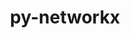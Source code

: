 ---
title: "py-networkx"
layout: cache
categories: [package, develop-2024-05-12]
meta: {"versions": ["2.7.1", "3.1"], "compilers": ["apple-clang@=15.0.0", "gcc@=11.1.0", "gcc@=11.4.0", "gcc@=9.4.0", "oneapi@=2024.0.0"], "oss": ["ubuntu20.04", "ubuntu22.04", "ventura"], "platforms": ["darwin", "linux"], "targets": ["aarch64", "neoverse_v1", "neoverse_v2", "ppc64le", "x86_64_v3"], "stacks": ["data-vis-sdk", "e4s", "e4s-neoverse-v2", "e4s-neoverse_v1", "e4s-oneapi", "e4s-power", "ml-darwin-aarch64-mps", "ml-linux-x86_64-cpu", "ml-linux-x86_64-cuda", "root"], "num_specs": 15, "num_specs_by_stack": {"ml-darwin-aarch64-mps": 3, "root": 15, "e4s-power": 1, "data-vis-sdk": 1, "e4s-neoverse_v1": 2, "e4s-neoverse-v2": 2, "ml-linux-x86_64-cuda": 3, "ml-linux-x86_64-cpu": 3, "e4s": 2, "e4s-oneapi": 1}}
spec_details: [{"hash": "2h23eytjo7jpa4ec5uzgpmt2kxob7b2q", "compiler": "apple-clang@=15.0.0", "versions": ["2.7.1"], "os": "ventura", "platform": "darwin", "target": "aarch64", "variants": ["build_system=python_pip", "+default", "~extra"], "stacks": ["ml-darwin-aarch64-mps", "root"], "size": "-", "tarball": "https://binaries.spack.io/develop-2024-05-12/build_cache/darwin-ventura-aarch64/apple-clang-15.0.0/py-networkx-2.7.1/darwin-ventura-aarch64-apple-clang-15.0.0-py-networkx-2.7.1-2h23eytjo7jpa4ec5uzgpmt2kxob7b2q.spack"}, {"hash": "je6xkg6pnwoof5geg26grgnng7wsja5w", "compiler": "apple-clang@=15.0.0", "versions": ["3.1"], "os": "ventura", "platform": "darwin", "target": "aarch64", "variants": ["build_system=python_pip", "+default", "~extra"], "stacks": ["ml-darwin-aarch64-mps", "root"], "size": "-", "tarball": "https://binaries.spack.io/develop-2024-05-12/build_cache/darwin-ventura-aarch64/apple-clang-15.0.0/py-networkx-3.1/darwin-ventura-aarch64-apple-clang-15.0.0-py-networkx-3.1-je6xkg6pnwoof5geg26grgnng7wsja5w.spack"}, {"hash": "4exowebm7ahizt6pt7hxv3bdknlvf6jj", "compiler": "apple-clang@=15.0.0", "versions": ["3.1"], "os": "ventura", "platform": "darwin", "target": "aarch64", "variants": ["build_system=python_pip", "+default", "~extra"], "stacks": ["ml-darwin-aarch64-mps", "root"], "size": "-", "tarball": "https://binaries.spack.io/develop-2024-05-12/build_cache/darwin-ventura-aarch64/apple-clang-15.0.0/py-networkx-3.1/darwin-ventura-aarch64-apple-clang-15.0.0-py-networkx-3.1-4exowebm7ahizt6pt7hxv3bdknlvf6jj.spack"}, {"hash": "h5nwlzlhkmix7f5e33r6b6p5a5rqj66x", "compiler": "gcc@=9.4.0", "versions": ["3.1"], "os": "ubuntu20.04", "platform": "linux", "target": "ppc64le", "variants": ["build_system=python_pip", "+default", "~extra"], "stacks": ["root", "e4s-power"], "size": "-", "tarball": "https://binaries.spack.io/develop-2024-05-12/build_cache/linux-ubuntu20.04-ppc64le/gcc-9.4.0/py-networkx-3.1/linux-ubuntu20.04-ppc64le-gcc-9.4.0-py-networkx-3.1-h5nwlzlhkmix7f5e33r6b6p5a5rqj66x.spack"}, {"hash": "pjr4255cyxb564wj2exm3ekv44dne6zp", "compiler": "gcc@=11.1.0", "versions": ["3.1"], "os": "ubuntu20.04", "platform": "linux", "target": "x86_64_v3", "variants": ["build_system=python_pip", "+default", "~extra"], "stacks": ["data-vis-sdk", "root"], "size": "-", "tarball": "https://binaries.spack.io/develop-2024-05-12/build_cache/linux-ubuntu20.04-x86_64_v3/gcc-11.1.0/py-networkx-3.1/linux-ubuntu20.04-x86_64_v3-gcc-11.1.0-py-networkx-3.1-pjr4255cyxb564wj2exm3ekv44dne6zp.spack"}, {"hash": "s2bwqkbn5rd2lzmncvtvz6hvwc42xvce", "compiler": "gcc@=11.4.0", "versions": ["3.1"], "os": "ubuntu22.04", "platform": "linux", "target": "neoverse_v1", "variants": ["build_system=python_pip", "+default", "~extra"], "stacks": ["e4s-neoverse_v1", "root"], "size": "-", "tarball": "https://binaries.spack.io/develop-2024-05-12/build_cache/linux-ubuntu22.04-neoverse_v1/gcc-11.4.0/py-networkx-3.1/linux-ubuntu22.04-neoverse_v1-gcc-11.4.0-py-networkx-3.1-s2bwqkbn5rd2lzmncvtvz6hvwc42xvce.spack"}, {"hash": "f25zaglgaafcv4k5ifpr3qg4zf4gqnaq", "compiler": "gcc@=11.4.0", "versions": ["2.7.1"], "os": "ubuntu22.04", "platform": "linux", "target": "neoverse_v1", "variants": ["build_system=python_pip", "+default", "~extra"], "stacks": ["e4s-neoverse_v1", "root"], "size": "-", "tarball": "https://binaries.spack.io/develop-2024-05-12/build_cache/linux-ubuntu22.04-neoverse_v1/gcc-11.4.0/py-networkx-2.7.1/linux-ubuntu22.04-neoverse_v1-gcc-11.4.0-py-networkx-2.7.1-f25zaglgaafcv4k5ifpr3qg4zf4gqnaq.spack"}, {"hash": "c3l2pzmuez77zwpqktgtedk7y4aumzq4", "compiler": "gcc@=11.4.0", "versions": ["3.1"], "os": "ubuntu22.04", "platform": "linux", "target": "neoverse_v2", "variants": ["build_system=python_pip", "+default", "~extra"], "stacks": ["e4s-neoverse-v2", "root"], "size": "-", "tarball": "https://binaries.spack.io/develop-2024-05-12/build_cache/linux-ubuntu22.04-neoverse_v2/gcc-11.4.0/py-networkx-3.1/linux-ubuntu22.04-neoverse_v2-gcc-11.4.0-py-networkx-3.1-c3l2pzmuez77zwpqktgtedk7y4aumzq4.spack"}, {"hash": "bdej5hvl6rkcvmijlp52hbrq2kknr7ov", "compiler": "gcc@=11.4.0", "versions": ["2.7.1"], "os": "ubuntu22.04", "platform": "linux", "target": "neoverse_v2", "variants": ["build_system=python_pip", "+default", "~extra"], "stacks": ["e4s-neoverse-v2", "root"], "size": "-", "tarball": "https://binaries.spack.io/develop-2024-05-12/build_cache/linux-ubuntu22.04-neoverse_v2/gcc-11.4.0/py-networkx-2.7.1/linux-ubuntu22.04-neoverse_v2-gcc-11.4.0-py-networkx-2.7.1-bdej5hvl6rkcvmijlp52hbrq2kknr7ov.spack"}, {"hash": "ibhnldujvk2g6oq4xwbhysjhwydvu4vy", "compiler": "gcc@=11.4.0", "versions": ["2.7.1"], "os": "ubuntu22.04", "platform": "linux", "target": "x86_64_v3", "variants": ["build_system=python_pip", "+default", "~extra"], "stacks": ["ml-linux-x86_64-cuda", "ml-linux-x86_64-cpu", "root"], "size": "-", "tarball": "https://binaries.spack.io/develop-2024-05-12/build_cache/linux-ubuntu22.04-x86_64_v3/gcc-11.4.0/py-networkx-2.7.1/linux-ubuntu22.04-x86_64_v3-gcc-11.4.0-py-networkx-2.7.1-ibhnldujvk2g6oq4xwbhysjhwydvu4vy.spack"}, {"hash": "ptzmfjwii3ozxer7ogbnq7vqnwwmogne", "compiler": "gcc@=11.4.0", "versions": ["3.1"], "os": "ubuntu22.04", "platform": "linux", "target": "x86_64_v3", "variants": ["build_system=python_pip", "+default", "~extra"], "stacks": ["e4s", "root"], "size": "-", "tarball": "https://binaries.spack.io/develop-2024-05-12/build_cache/linux-ubuntu22.04-x86_64_v3/gcc-11.4.0/py-networkx-3.1/linux-ubuntu22.04-x86_64_v3-gcc-11.4.0-py-networkx-3.1-ptzmfjwii3ozxer7ogbnq7vqnwwmogne.spack"}, {"hash": "yvdxd3zr45koz7546m4amxqwz7vlzajc", "compiler": "gcc@=11.4.0", "versions": ["3.1"], "os": "ubuntu22.04", "platform": "linux", "target": "x86_64_v3", "variants": ["build_system=python_pip", "+default", "~extra"], "stacks": ["ml-linux-x86_64-cuda", "ml-linux-x86_64-cpu", "root"], "size": "-", "tarball": "https://binaries.spack.io/develop-2024-05-12/build_cache/linux-ubuntu22.04-x86_64_v3/gcc-11.4.0/py-networkx-3.1/linux-ubuntu22.04-x86_64_v3-gcc-11.4.0-py-networkx-3.1-yvdxd3zr45koz7546m4amxqwz7vlzajc.spack"}, {"hash": "h5uasy22jsaeynenjzg5fj7ci5whxgab", "compiler": "gcc@=11.4.0", "versions": ["2.7.1"], "os": "ubuntu22.04", "platform": "linux", "target": "x86_64_v3", "variants": ["build_system=python_pip", "+default", "~extra"], "stacks": ["e4s", "root"], "size": "-", "tarball": "https://binaries.spack.io/develop-2024-05-12/build_cache/linux-ubuntu22.04-x86_64_v3/gcc-11.4.0/py-networkx-2.7.1/linux-ubuntu22.04-x86_64_v3-gcc-11.4.0-py-networkx-2.7.1-h5uasy22jsaeynenjzg5fj7ci5whxgab.spack"}, {"hash": "wcfhygq6jb5co4amho2qjq4uyryh2zv2", "compiler": "gcc@=11.4.0", "versions": ["3.1"], "os": "ubuntu22.04", "platform": "linux", "target": "x86_64_v3", "variants": ["build_system=python_pip", "+default", "~extra"], "stacks": ["ml-linux-x86_64-cuda", "ml-linux-x86_64-cpu", "root"], "size": "-", "tarball": "https://binaries.spack.io/develop-2024-05-12/build_cache/linux-ubuntu22.04-x86_64_v3/gcc-11.4.0/py-networkx-3.1/linux-ubuntu22.04-x86_64_v3-gcc-11.4.0-py-networkx-3.1-wcfhygq6jb5co4amho2qjq4uyryh2zv2.spack"}, {"hash": "wsb7f5bpbi2ebdc2ocnnmv2m6lkw6ywu", "compiler": "oneapi@=2024.0.0", "versions": ["3.1"], "os": "ubuntu22.04", "platform": "linux", "target": "x86_64_v3", "variants": ["build_system=python_pip", "+default", "~extra"], "stacks": ["e4s-oneapi", "root"], "size": "-", "tarball": "https://binaries.spack.io/develop-2024-05-12/build_cache/linux-ubuntu22.04-x86_64_v3/oneapi-2024.0.0/py-networkx-3.1/linux-ubuntu22.04-x86_64_v3-oneapi-2024.0.0-py-networkx-3.1-wsb7f5bpbi2ebdc2ocnnmv2m6lkw6ywu.spack"}]
---